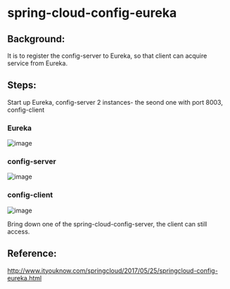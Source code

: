 # spring-cloud-config-eureka

## Background:
It is to register the config-server to Eureka, so that client can acquire service from Eureka. 

## Steps:
Start up Eureka, config-server 2 instances- the seond one with port 8003, config-client

### Eureka
![image](https://github.com/cyx441984694/spring-cloud-config-bus/blob/main/eureka.PNG)

### config-server
![image](https://github.com/cyx441984694/spring-cloud-config-bus/blob/main/server1.PNG)

### config-client
![image](https://github.com/cyx441984694/spring-cloud-config-bus/blob/main/client.PNG)

Bring down one of the spring-cloud-config-server, the client can still access.

## Reference:
http://www.ityouknow.com/springcloud/2017/05/25/springcloud-config-eureka.html
